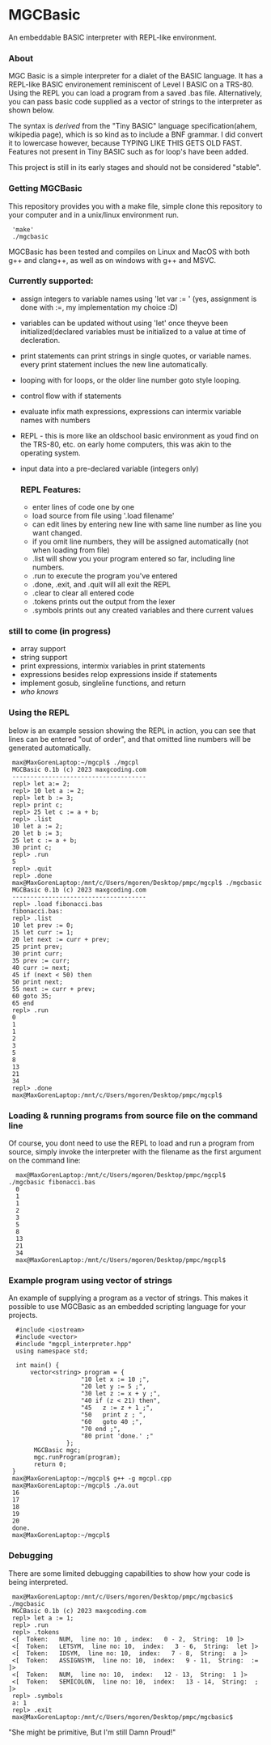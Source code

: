 # MGCBasic
An embeddable BASIC interpreter with REPL-like environment.

### About
MGC Basic is a simple interpreter for a dialet of the BASIC language. It has a REPL-like BASIC environement reminiscent of Level I BASIC on a TRS-80.
Using the REPL you can load a program from a saved .bas file. Alternatively, you can pass basic code supplied as a vector of strings to the interpreter as shown below.

The syntax is *derived* from the "Tiny BASIC" language specification(ahem, wikipedia page), which is so kind as to include a BNF grammar.
I did convert it to lowercase however, because TYPING LIKE THIS GETS OLD FAST. Features not present in Tiny BASIC such as for loop's have been added.

This project is still in its early stages and should not be considered "stable".

### Getting MGCBasic
This repository provides you with a make file, simple clone this repository to your computer
and in a unix/linux environment run.

     'make' 
     ./mgcbasic

MGCBasic has been tested and compiles on Linux and MacOS with both g++ and clang++,
as well as on windows with g++ and MSVC.

### Currently supported:
  - assign integers to variable names using 'let var := <number>' (yes, assignment is done with :=, my implementation my choice :D)
  - variables can be updated without using 'let' once theyve been initialized(declared variables must be initialized to a value at time of decleration.
  - print statements can print strings in single quotes, or variable names. every print statement inclues the new line automatically.
  - looping with for loops, or the older line number goto style looping.
  - control flow with if statements
  - evaluate infix math expressions, expressions can intermix variable names with numbers 
  - REPL - this is more like an oldschool basic environment as youd find on the TRS-80, etc. on early home computers, this was akin to the operating system.
  - input data into a pre-declared variable (integers only)
  
    ### REPL Features:
    - enter lines of code one by one
    - load source from file using '.load filename' 
    - can edit lines by entering new line with same line number as line you want changed.
    - if you omit line numbers, they will be assigned automatically (not when loading from file)
    - .list will show you your program entered so far, including line numbers.
    - .run to execute the program you've entered
    - .done, .exit, and .quit will all exit the REPL
    - .clear to clear all entered code
    - .tokens prints out the output from the lexer
    - .symbols prints out any created variables and there current values

  ### still to come (in progress)
   - array support
   - string support
   - print expressions, intermix variables in print statements
   - expressions besides relop expressions inside if statements
   - implement gosub, singleline functions, and return
   - *who knows*

    
 ### Using the REPL
 below is an example session showing the REPL in action, you can see that lines can be entered "out of order", and that
 omitted line numbers will be generated automatically.
     
     max@MaxGorenLaptop:~/mgcpl$ ./mgcpl
     MGCBasic 0.1b (c) 2023 maxgcoding.com
     -------------------------------------
     repl> let a:= 2;
     repl> 10 let a := 2;        
     repl> let b := 3;
     repl> print c;
     repl> 25 let c := a + b;
     repl> .list
     10 let a := 2;
     20 let b := 3;
     25 let c := a + b;
     30 print c;
     repl> .run
     5
     repl> .quit
     repl> .done
     max@MaxGorenLaptop:/mnt/c/Users/mgoren/Desktop/pmpc/mgcpl$ ./mgcbasic 
     MGCBasic 0.1b (c) 2023 maxgcoding.com
     -------------------------------------
     repl> .load fibonacci.bas
     fibonacci.bas: 
     repl> .list
     10 let prev := 0;
     15 let curr := 1;
     20 let next := curr + prev;
     25 print prev;
     30 print curr;
     35 prev := curr;
     40 curr := next;
     45 if (next < 50) then
     50 print next;
     55 next := curr + prev;
     60 goto 35;
     65 end
     repl> .run
     0 
     1
     1
     2
     3
     5
     8
     13
     21
     34
     repl> .done
     max@MaxGorenLaptop:/mnt/c/Users/mgoren/Desktop/pmpc/mgcpl$

### Loading & running programs from source file on the command line
Of course, you dont need to use the REPL to load and run a program from source, simply invoke the interpreter with the filename as the first argument
on the command line:
     
      max@MaxGorenLaptop:/mnt/c/Users/mgoren/Desktop/pmpc/mgcpl$ ./mgcbasic fibonacci.bas 
      0  
      1  
      1  
      2  
      3  
      5  
      8  
      13 
      21 
      34 
      max@MaxGorenLaptop:/mnt/c/Users/mgoren/Desktop/pmpc/mgcpl$
  
### Example program using vector of strings
An example of supplying a program as a vector of strings. This makes it possible to use
MGCBasic as an embedded scripting language for your projects.
      
      #include <iostream>
      #include <vector>
      #include "mgcpl_interpreter.hpp"
      using namespace std;

      int main() {
          vector<string> program = {
                        "10 let x := 10 ;",
                        "20 let y := 5 ;",
                        "30 let z := x + y ;",
                        "40 if (z < 21) then",
                        "45   z := z + 1 ;",
                        "50   print z ; ",
                        "60   goto 40 ;",
                        "70 end ;",
                        "80 print 'done.' ;"
                    };
           MGCBasic mgc;
           mgc.runProgram(program);
           return 0;
     }
     max@MaxGorenLaptop:~/mgcpl$ g++ -g mgcpl.cpp
     max@MaxGorenLaptop:~/mgcpl$ ./a.out
     16 
     17 
     18 
     19 
     20 
     done.
     max@MaxGorenLaptop:~/mgcpl$

### Debugging
There are some limited debugging capabilities to show how your code is being interpreted.

     max@MaxGorenLaptop:/mnt/c/Users/mgoren/Desktop/pmpc/mgcbasic$ ./mgcbasic
     MGCBasic 0.1b (c) 2023 maxgcoding.com
     repl> let a := 1;
     repl> .run 
     repl> .tokens
     <[  Token:   NUM,  line no: 10 , index:   0 - 2,  String:  10 ]>
     <[  Token:   LETSYM,  line no: 10,  index:   3 - 6,  String:  let ]>
     <[  Token:   IDSYM,  line no: 10,  index:   7 - 8,  String:  a ]>
     <[  Token:   ASSIGNSYM,  line no: 10,  index:   9 - 11,  String:  := ]>
     <[  Token:   NUM,  line no: 10,  index:   12 - 13,  String:  1 ]>
     <[  Token:   SEMICOLON,  line no: 10,  index:   13 - 14,  String:  ; ]>
     repl> .symbols
     a: 1
     repl> .exit
     max@MaxGorenLaptop:/mnt/c/Users/mgoren/Desktop/pmpc/mgcbasic$ 


"She might be primitive, But I'm still Damn Proud!"
